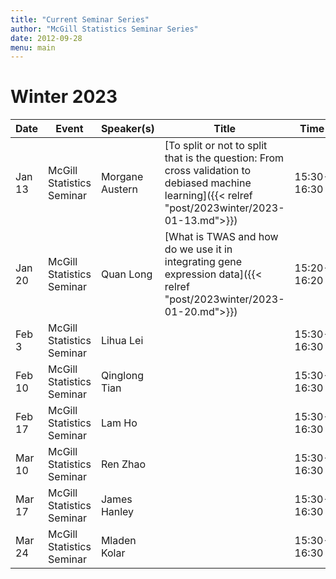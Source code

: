 ```yaml
---
title: "Current Seminar Series"
author: "McGill Statistics Seminar Series"
date: 2012-09-28
menu: main
---
```


# Winter 2023
| Date   | Event                     | Speaker(s)         | Title                                                                                                                                              | Time        | Location                                       |
|--------|---------------------------|--------------------|----------------------------------------------------------------------------------------------------------------------------------------------------|-------------|------------------------------------------------|
| Jan 13 | McGill Statistics Seminar  |  Morgane Austern | [To split or not to split that is the question: From cross validation to debiased machine learning]({{< relref "post/2023winter/2023-01-13.md">}}) | 15:30-16:30  | [Zoom Link](https://mcgill.zoom.us/j/83436686293?pwd=b0RmWmlXRXE3OWR6NlNIcWF5d0dJQT09) |
| Jan 20 | McGill Statistics Seminar  |  Quan Long  |  [What is TWAS and how do we use it in integrating gene expression data]({{< relref "post/2023winter/2023-01-20.md">}})   | 15:20-16:20  | [Zoom Link](https://mcgill.zoom.us/j/83436686293?pwd=b0RmWmlXRXE3OWR6NlNIcWF5d0dJQT09) |
| Feb 3 | McGill Statistics Seminar  |  Lihua Lei |     | 15:30-16:30  | [Zoom Link](https://mcgill.zoom.us/j/83436686293?pwd=b0RmWmlXRXE3OWR6NlNIcWF5d0dJQT09) |
| Feb 10 | McGill Statistics Seminar  |  Qinglong Tian |    | 15:30-16:30  | [Zoom Link](https://mcgill.zoom.us/j/83436686293?pwd=b0RmWmlXRXE3OWR6NlNIcWF5d0dJQT09) |
| Feb 17 | McGill Statistics Seminar  |  Lam Ho |   | 15:30-16:30  | [Zoom Link](https://mcgill.zoom.us/j/83436686293?pwd=b0RmWmlXRXE3OWR6NlNIcWF5d0dJQT09) |
| Mar 10 | McGill Statistics Seminar  |  Ren Zhao |    | 15:30-16:30  | [Zoom Link](https://mcgill.zoom.us/j/83436686293?pwd=b0RmWmlXRXE3OWR6NlNIcWF5d0dJQT09) |
| Mar 17 | McGill Statistics Seminar  |  James Hanley |    | 15:30-16:30  | [Zoom Link](https://mcgill.zoom.us/j/83436686293?pwd=b0RmWmlXRXE3OWR6NlNIcWF5d0dJQT09) |
| Mar 24 | McGill Statistics Seminar  |  Mladen Kolar |     | 15:30-16:30  | [Zoom Link](https://mcgill.zoom.us/j/83436686293?pwd=b0RmWmlXRXE3OWR6NlNIcWF5d0dJQT09) |
 



